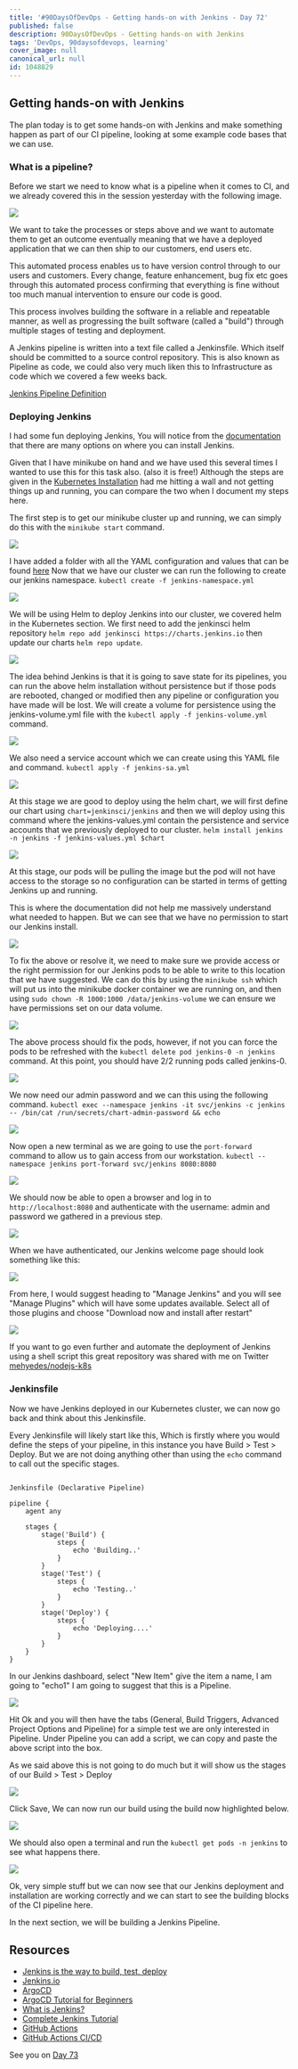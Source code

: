 ```yaml
---
title: '#90DaysOfDevOps - Getting hands-on with Jenkins - Day 72'
published: false
description: 90DaysOfDevOps - Getting hands-on with Jenkins
tags: 'DevOps, 90daysofdevops, learning'
cover_image: null
canonical_url: null
id: 1048829
---
```


## Getting hands-on with Jenkins

The plan today is to get some hands-on with Jenkins and make something happen as part of our CI pipeline, looking at some example code bases that we can use.

### What is a pipeline?

Before we start we need to know what is a pipeline when it comes to CI, and we already covered this in the session yesterday with the following image.

![](Images/Day71_CICD4.png)

We want to take the processes or steps above and we want to automate them to get an outcome eventually meaning that we have a deployed application that we can then ship to our customers, end users etc.

This automated process enables us to have version control through to our users and customers. Every change, feature enhancement, bug fix etc goes through this automated process confirming that everything is fine without too much manual intervention to ensure our code is good.

This process involves building the software in a reliable and repeatable manner, as well as progressing the built software (called a "build") through multiple stages of testing and deployment.

A Jenkins pipeline is written into a text file called a Jenkinsfile. Which itself should be committed to a source control repository. This is also known as Pipeline as code, we could also very much liken this to Infrastructure as code which we covered a few weeks back.

[Jenkins Pipeline Definition](https://www.jenkins.io/doc/book/pipeline/#ji-toolbar)

### Deploying Jenkins

I had some fun deploying Jenkins, You will notice from the [documentation](https://www.jenkins.io/doc/book/installing/) that there are many options on where you can install Jenkins.

Given that I have minikube on hand and we have used this several times I wanted to use this for this task also. (also it is free!) Although the steps are given in the [Kubernetes Installation](https://www.jenkins.io/doc/book/installing/kubernetes/) had me hitting a wall and not getting things up and running, you can compare the two when I document my steps here.

The first step is to get our minikube cluster up and running, we can simply do this with the `minikube start` command.

![](Images/Day72_CICD1.png)

I have added a folder with all the YAML configuration and values that can be found [here](CICD/Jenkins) Now that we have our cluster we can run the following to create our jenkins namespace. `kubectl create -f jenkins-namespace.yml`

![](Images/Day72_CICD2.png)

We will be using Helm to deploy Jenkins into our cluster, we covered helm in the Kubernetes section. We first need to add the jenkinsci helm repository `helm repo add jenkinsci https://charts.jenkins.io` then update our charts `helm repo update`.

![](Images/Day72_CICD3.png)

The idea behind Jenkins is that it is going to save state for its pipelines, you can run the above helm installation without persistence but if those pods are rebooted, changed or modified then any pipeline or configuration you have made will be lost. We will create a volume for persistence using the jenkins-volume.yml file with the `kubectl apply -f jenkins-volume.yml` command.

![](Images/Day72_CICD4.png)

We also need a service account which we can create using this YAML file and command. `kubectl apply -f jenkins-sa.yml`

![](Images/Day72_CICD5.png)

At this stage we are good to deploy using the helm chart, we will first define our chart using `chart=jenkinsci/jenkins` and then we will deploy using this command where the jenkins-values.yml contain the persistence and service accounts that we previously deployed to our cluster. `helm install jenkins -n jenkins -f jenkins-values.yml $chart`

![](Images/Day72_CICD6.png)

At this stage, our pods will be pulling the image but the pod will not have access to the storage so no configuration can be started in terms of getting Jenkins up and running.

This is where the documentation did not help me massively understand what needed to happen. But we can see that we have no permission to start our Jenkins install.

![](Images/Day72_CICD7.png)

To fix the above or resolve it, we need to make sure we provide access or the right permission for our Jenkins pods to be able to write to this location that we have suggested. We can do this by using the `minikube ssh` which will put us into the minikube docker container we are running on, and then using `sudo chown -R 1000:1000 /data/jenkins-volume` we can ensure we have permissions set on our data volume.

![](Images/Day72_CICD8.png)

The above process should fix the pods, however, if not you can force the pods to be refreshed with the `kubectl delete pod jenkins-0 -n jenkins` command. At this point, you should have 2/2 running pods called jenkins-0.

![](Images/Day72_CICD9.png)

We now need our admin password and we can this using the following command. `kubectl exec --namespace jenkins -it svc/jenkins -c jenkins -- /bin/cat /run/secrets/chart-admin-password && echo`

![](Images/Day72_CICD10.png)

Now open a new terminal as we are going to use the `port-forward` command to allow us to gain access from our workstation. `kubectl --namespace jenkins port-forward svc/jenkins 8080:8080`

![](Images/Day72_CICD11.png)

We should now be able to open a browser and log in to `http://localhost:8080` and authenticate with the username: admin and password we gathered in a previous step.

![](Images/Day72_CICD12.png)

When we have authenticated, our Jenkins welcome page should look something like this:

![](Images/Day72_CICD13.png)

From here, I would suggest heading to "Manage Jenkins" and you will see "Manage Plugins" which will have some updates available. Select all of those plugins and choose "Download now and install after restart"

![](Images/Day72_CICD14.png)

If you want to go even further and automate the deployment of Jenkins using a shell script this great repository was shared with me on Twitter [mehyedes/nodejs-k8s](https://github.com/mehyedes/nodejs-k8s/blob/main/docs/automated-setup.md)

### Jenkinsfile

Now we have Jenkins deployed in our Kubernetes cluster, we can now go back and think about this Jenkinsfile.

Every Jenkinsfile will likely start like this, Which is firstly where you would define the steps of your pipeline, in this instance you have Build > Test > Deploy. But we are not doing anything other than using the `echo` command to call out the specific stages.

```

Jenkinsfile (Declarative Pipeline)

pipeline {
    agent any

    stages {
        stage('Build') {
            steps {
                echo 'Building..'
            }
        }
        stage('Test') {
            steps {
                echo 'Testing..'
            }
        }
        stage('Deploy') {
            steps {
                echo 'Deploying....'
            }
        }
    }
}

```

In our Jenkins dashboard, select "New Item" give the item a name, I am going to "echo1" I am going to suggest that this is a Pipeline.

![](Images/Day72_CICD15.png)

Hit Ok and you will then have the tabs (General, Build Triggers, Advanced Project Options and Pipeline) for a simple test we are only interested in Pipeline. Under Pipeline you can add a script, we can copy and paste the above script into the box.

As we said above this is not going to do much but it will show us the stages of our Build > Test > Deploy

![](Images/Day72_CICD16.png)

Click Save, We can now run our build using the build now highlighted below.

![](Images/Day72_CICD17.png)

We should also open a terminal and run the `kubectl get pods -n jenkins` to see what happens there.

![](Images/Day72_CICD18.png)

Ok, very simple stuff but we can now see that our Jenkins deployment and installation are working correctly and we can start to see the building blocks of the CI pipeline here.

In the next section, we will be building a Jenkins Pipeline.

## Resources

- [Jenkins is the way to build, test, deploy](https://youtu.be/_MXtbjwsz3A)
- [Jenkins.io](https://www.jenkins.io/)
- [ArgoCD](https://argo-cd.readthedocs.io/en/stable/)
- [ArgoCD Tutorial for Beginners](https://www.youtube.com/watch?v=MeU5_k9ssrs)
- [What is Jenkins?](https://www.youtube.com/watch?v=LFDrDnKPOTg)
- [Complete Jenkins Tutorial](https://www.youtube.com/watch?v=nCKxl7Q_20I&t=3s)
- [GitHub Actions](https://www.youtube.com/watch?v=R8_veQiYBjI)
- [GitHub Actions CI/CD](https://www.youtube.com/watch?v=mFFXuXjVgkU)

See you on [Day 73](/90dayspractical/90DaysOfDevOps/2022/Days/day73.md)
